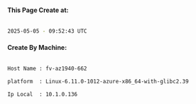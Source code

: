 
   
#### This Page Create at:

```bash

2025-05-05 - 09:52:43 UTC

```

#### Create By Machine:

```bash

Host Name : fv-az1940-662

platform  : Linux-6.11.0-1012-azure-x86_64-with-glibc2.39

Ip Local  : 10.1.0.136

```

